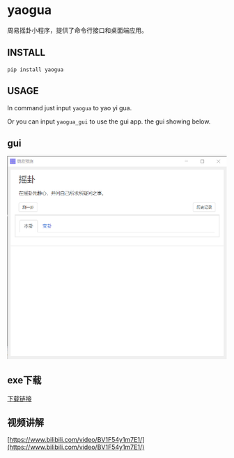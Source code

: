 # yaogua
周易摇卦小程序，提供了命令行接口和桌面端应用。

## INSTALL
```
pip install yaogua
```

## USAGE
In command just input `yaogua` to yao yi gua.

Or you can input `yaogua_gui` to use the gui app. the gui showing below.

## gui
![img](yaogua_gui.png)

## exe下载

[下载链接](https://1drv.ms/u/s!AuCYFvwp2KHMgo18rdSRLjpXHeucUg?e=wrU2qy)



## 视频讲解

[https://www.bilibili.com/video/BV1F54y1m7E1/](https://www.bilibili.com/video/BV1F54y1m7E1/)